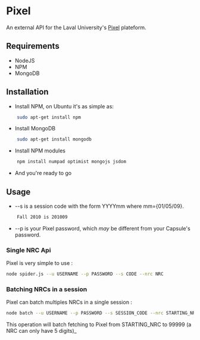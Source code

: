 # Pixel
An external API for the Laval University's [Pixel](https://pixel.fsg.ulaval.ca) plateform.

## Requirements

* NodeJS
* NPM
* MongoDB

## Installation

* Install NPM, on Ubuntu it's as simple as:

``` bash
	sudo apt-get install npm
```

* Install MongoDB

``` bash
	sudo apt-get install mongodb
```

* Install NPM modules

``` bash
	npm install numpad optimist mongojs jsdom
```

* And you're ready to go

## Usage

* --s is a session code with the form YYYYmm where mm={01/05/09}.

```	bash
	Fall 2010 is 201009
```

* --p is your Pixel password, which _may_ be different from your Capsule's password.

### Single NRC Api

Pixel is very simple to use :

``` bash
node spider.js --u USERNAME --p PASSWORD --s CODE --nrc NRC
```

### Batching NRCs in a session

Pixel can batch multiples NRCs in a single session :

``` bash
node batch --u USERNAME --p PASSWORD --s SESSION_CODE --nrc STARTING_NRC
```

This operation will batch fetching to Pixel from STARTING_NRC to 99999 (a NRC can only have 5 digits)_
